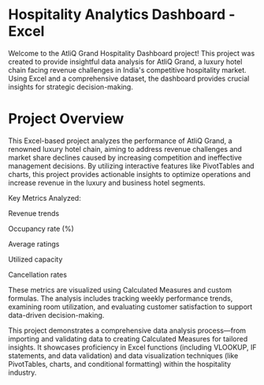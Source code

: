 # Hospitality Analytics Dashboard - Excel
Welcome to the AtliQ Grand Hospitality Dashboard project! This project was created to provide insightful data analysis for AtliQ Grand, a luxury hotel chain facing revenue challenges in India's competitive hospitality market. Using Excel and a comprehensive dataset, the dashboard provides crucial insights for strategic decision-making.

# Project Overview
This Excel-based project analyzes the performance of AtliQ Grand, a renowned luxury hotel chain, aiming to address revenue challenges and market share declines caused by increasing competition and ineffective management decisions. By utilizing interactive features like PivotTables and charts, this project provides actionable insights to optimize operations and increase revenue in the luxury and business hotel segments.

Key Metrics Analyzed:

Revenue trends

Occupancy rate (%)

Average ratings

Utilized capacity

Cancellation rates

These metrics are visualized using Calculated Measures and custom formulas. The analysis includes tracking weekly performance trends, examining room utilization, and evaluating customer satisfaction to support data-driven decision-making.

This project demonstrates a comprehensive data analysis process—from importing and validating data to creating Calculated Measures for tailored insights. It showcases proficiency in Excel functions (including VLOOKUP, IF statements, and data validation) and data visualization techniques (like PivotTables, charts, and conditional formatting) within the hospitality industry.

